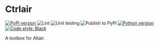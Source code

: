 # Ctrlair

[![PyPI version](https://img.shields.io/pypi/v/ctrlair)](https://pypi.org/project/ctrlair/)
![Lint](https://github.com/joaopalmeiro/ctrlair/workflows/Lint/badge.svg?branch=master)
![Unit testing](https://github.com/joaopalmeiro/ctrlair/workflows/Unit%20testing/badge.svg?branch=master)
![Publish to PyPI](https://github.com/joaopalmeiro/ctrlair/workflows/Publish%20to%20PyPI/badge.svg?branch=master)
[![Python version](https://img.shields.io/pypi/pyversions/ctrlair)](https://pypi.org/project/ctrlair/)
[![Code style: Black](https://img.shields.io/badge/code%20style-black-000000.svg)](https://github.com/python/black)

A toolbox for Altair.
